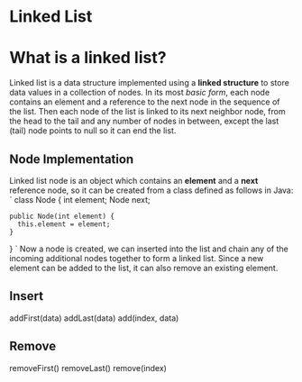 # Linked List 
# What is a linked list?

Linked list is a data structure implemented using a **linked structure** to store data values in a collection of nodes. In its most *basic form*, each node contains an element and a reference to the next node in the sequence of the list. Then each node of the list is linked to its next neighbor node, from the head to the tail and any number of nodes in between, except the last (tail) node points to null so it can end the list. 

## Node Implementation

Linked list node is an object which contains an **element** and a **next** reference node, so it can be created from a class defined as follows in Java:
`
  class Node {
    int element;
    Node next;
    
    public Node(int element) {
      this.element = element;
    }
  }
`
Now a node is created, we can inserted into the list and chain any of the incoming additional nodes together to form a linked list. Since a new element can be added to the list, it can also remove an existing element.

## Insert
addFirst(data)
addLast(data)
add(index, data)
## Remove
removeFirst()
removeLast()
remove(index)
